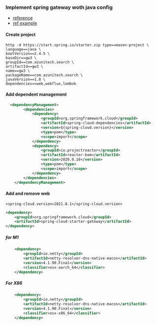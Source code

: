 ### Implement spring gateway woth java config

- [reference](https://spring.io/projects/spring-cloud-gateway)
- [ref example](https://www.baeldung.com/spring-cloud-gateway-url-rewriting)
#### Create project
```shell
http -d https://start.spring.io/starter.zip type==maven-project \
language==java \
bootVersion==2.4.5 \
baseDir==gw3 \
groupId==com.azunitech.search \
artifactId==gw3 \
name==gw3 \
packageName==com.azunitech.search \
javaVersion==1.8 \
dependencies==web,webflux,lombok
```
#### Add dependent management
```xml
  <dependencyManagement>
        <dependencies>
            <dependency>
                <groupId>org.springframework.cloud</groupId>
                <artifactId>spring-cloud-dependencies</artifactId>
                <version>${spring-cloud.version}</version>
                <type>pom</type>
                <scope>import</scope>
            </dependency>
            <dependency>
                <groupId>io.projectreactor</groupId>
                <artifactId>reactor-bom</artifactId>
                <version>2020.0.16</version>
                <type>pom</type>
                <scope>import</scope>
            </dependency>
        </dependencies>
    </dependencyManagement>
```

#### Add and remove web 
```text
<spring-cloud.version>2021.0.1</spring-cloud.version>
```
```xml
<dependency>
    <groupId>org.springframework.cloud</groupId>
    <artifactId>spring-cloud-starter-gateway</artifactId>
</dependency>
```
##### for M1
```xml
    <dependency>
        <groupId>io.netty</groupId>
        <artifactId>netty-resolver-dns-native-macos</artifactId>
        <version>4.1.90.Final</version>
        <classifier>osx-aarch_64</classifier>
    </dependency>
```

##### For X86
```xml
    <dependency>
        <groupId>io.netty</groupId>
        <artifactId>netty-resolver-dns-native-macos</artifactId>
        <version>4.1.90.Final</version>
        <classifier>osx-x86_64</classifier>
    </dependency>
```